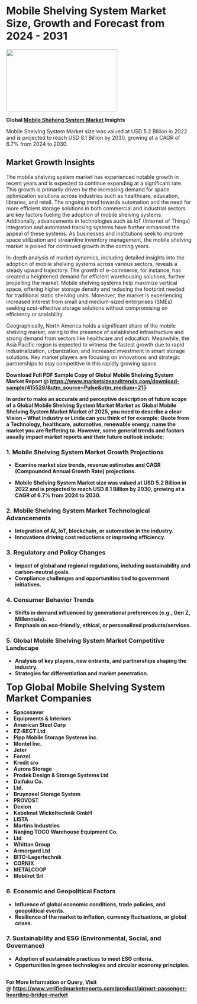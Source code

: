<H1>Mobile Shelving System Market Size, Growth and Forecast from 2024 - 2031</H1><img class="aligncenter size-medium wp-image-584254" src="https://thirdeyenews.in/wp-content/uploads/2024/09/Global-Market-Research-300x168.jpeg" alt="" width="300" height="168" /><p><strong>Global&nbsp;<a href="https://www.marketsizeandtrends.com/download-sample/415528/&amp;utm_source=Pulse&amp;utm_medium=215">Mobile Shelving System Market</a> Insights</strong></p><p>Mobile Shelving System Market size was valued at USD 5.2 Billion in 2022 and is projected to reach USD 8.1 Billion by 2030, growing at a CAGR of 6.7% from 2024 to 2030.</p><p><h2>Market Growth Insights</h2> <p>The mobile shelving system market has experienced notable growth in recent years and is expected to continue expanding at a significant rate. This growth is primarily driven by the increasing demand for space optimization solutions across industries such as healthcare, education, libraries, and retail. The ongoing trend towards automation and the need for more efficient storage solutions in both commercial and industrial sectors are key factors fueling the adoption of mobile shelving systems. Additionally, advancements in technologies such as IoT (Internet of Things) integration and automated tracking systems have further enhanced the appeal of these systems. As businesses and institutions seek to improve space utilization and streamline inventory management, the mobile shelving market is poised for continued growth in the coming years.</p> <p><strong></strong></p> <p>In-depth analysis of market dynamics, including detailed insights into the adoption of mobile shelving systems across various sectors, reveals a steady upward trajectory. The growth of e-commerce, for instance, has created a heightened demand for efficient warehousing solutions, further propelling the market. Mobile shelving systems help maximize vertical space, offering higher storage density and reducing the footprint needed for traditional static shelving units. Moreover, the market is experiencing increased interest from small and medium-sized enterprises (SMEs) seeking cost-effective storage solutions without compromising on efficiency or scalability.</p> <p>Geographically, North America holds a significant share of the mobile shelving market, owing to the presence of established infrastructure and strong demand from sectors like healthcare and education. Meanwhile, the Asia Pacific region is expected to witness the fastest growth due to rapid industrialization, urbanization, and increased investment in smart storage solutions. Key market players are focusing on innovations and strategic partnerships to stay competitive in this rapidly growing space.</p> <p><strong></p><p><span class=""><strong>Download Full PDF Sample Copy of Global Mobile Shelving System Market Report</strong> @ <a href="https://www.marketsizeandtrends.com/download-sample/415528/&amp;utm_source=Pulse&amp;utm_medium=215" target="_blank">https://www.marketsizeandtrends.com/download-sample/415528/&amp;utm_source=Pulse&amp;utm_medium=215</a></span></p><p>In order to make an accurate and perceptive description of future scope of a Global&nbsp;Mobile Shelving System Market Market as Global&nbsp;Mobile Shelving System Market Market of 2025, you need to describe a clear Vision &ndash; What Industry or Linda can you think of for example: Quote from a Technology, healthcare, automotive, renewable energy, name the market you are Reffering to. However, some general trends and factors usually impact market reports and their future outlook include:</p><h3>1.&nbsp;<strong>Mobile Shelving System Market Growth Projections</strong></h3><ul><li>Examine market size trends, revenue estimates and CAGR (Compounded Annual Growth Rate) projections.</li><li><p>Mobile Shelving System Market size was valued at USD 5.2 Billion in 2022 and is projected to reach USD 8.1 Billion by 2030, growing at a CAGR of 6.7% from 2024 to 2030.</p></li></ul><h3>2.&nbsp;<strong>Mobile Shelving System Market Technological Advancements</strong></h3><ul><li>Integration of AI, IoT, blockchain, or automation in the industry.</li><li>Innovations driving cost reductions or improving efficiency.</li></ul><h3>3.&nbsp;<strong>Regulatory and Policy Changes</strong></h3><ul><li>Impact of global and regional regulations, including sustainability and carbon-neutral goals.</li><li>Compliance challenges and opportunities tied to government initiatives.</li></ul><h3>4.&nbsp;<strong>Consumer Behavior Trends</strong></h3><ul><li>Shifts in demand influenced by generational preferences (e.g., Gen Z, Millennials).</li><li>Emphasis on eco-friendly, ethical, or personalized products/services.</li></ul><h3>5.&nbsp;<strong>Global Mobile Shelving System Market Competitive Landscape</strong></h3><ul><li>Analysis of key players, new entrants, and partnerships shaping the industry.</li><li>Strategies for differentiation and market penetration.</li></ul><p data-pm-slice="1 1 []"><span style="color: inherit; font-family: inherit; font-size: 25px;">Top Global Mobile Shelving System Market Companies</span></p><div class="" data-test-id=""><p><li>Spacesaver</li><li> Equipments & Interiors</li><li> American Steel Corp</li><li> EZ-RECT Ltd</li><li> Pipp Mobile Storage Systems lnc.</li><li> Montel lnc.</li><li> Jeter</li><li> Fonzel</li><li> Kredit sro</li><li> Aurora Storage</li><li> Prodek Design & Storage Systems Ltd</li><li> Daifuku Co.</li><li>Ltd.</li><li> Bruynzeel Storage System</li><li> PROVOST</li><li> Dexion</li><li> Kabelmat Wickeltechnik GmbH</li><li> LISTA</li><li> Martins lndustries</li><li> Nanjing TOCO Warehouse Equipment Co.</li><li>Ltd</li><li> Whittan Group</li><li> Armorgard Ltd</li><li> BITO-Lagertechnik</li><li> CORNIX</li><li> METALCOOP</li><li> Mobilrot Srl</li></p></div><h3>6.&nbsp;<strong>Economic and Geopolitical Factors</strong></h3><ul><li>Influence of global economic conditions, trade policies, and geopolitical events.</li><li>Resilience of the market to inflation, currency fluctuations, or global crises.</li></ul><h3>7.&nbsp;<strong>Sustainability and ESG (Environmental, Social, and Governance)</strong></h3><ul><li>Adoption of sustainable practices to meet ESG criteria.</li><li>Opportunities in green technologies and circular economy principles.</li></ul><h2><strong style="font-size: 14px;">For More Information or Query, Visit @&nbsp;</strong><a style="background-color: #ffffff; font-size: 14px;" href="https://www.marketsizeandtrends.com/report/mobile-shelving-system-market/" target="_blank">https://www.verifiedmarketreports.com/product/airport-passenger-boarding-bridge-market</a></h2>
